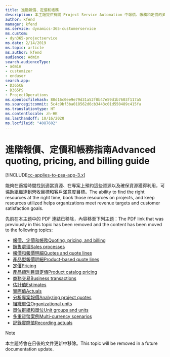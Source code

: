 ```yaml
---
title: 進階報價、定價和帳務
description: 本主題提供有關 Project Service Automation 中報價、帳務和定價的資訊。
author: kfend
manager: kfend
ms.service: dynamics-365-customerservice
ms.custom:
- dyn365-projectservice
ms.date: 2/14/2019
ms.topic: article
ms.author: kfend
audience: Admin
search.audienceType:
- admin
- customizer
- enduser
search.app:
- D365CE
- D365PS
- ProjectOperations
ms.openlocfilehash: 80d16c0ee9e79d31a52f0b47e59d1b7603f117a5
ms.sourcegitcommit: 5c4c9bf3ba018562d6cb3443c01d550489c415fa
ms.translationtype: HT
ms.contentlocale: zh-HK
ms.lasthandoff: 10/16/2020
ms.locfileid: "4087602"
---
```

# <a name="advanced-quoting-pricing-and-billing-guide"></a><span data-ttu-id="80bb0-103">進階報價、定價和帳務指南</span><span class="sxs-lookup"><span data-stu-id="80bb0-103">Advanced quoting, pricing, and billing guide</span></span>

[!INCLUDE[cc-applies-to-psa-app-3.x](../../includes/cc-applies-to-psa-app-3x.md)]

<span data-ttu-id="80bb0-104">能夠在適當時間找到適當資源、在專案上預約這些資源以及確保資源獲得利用，可協助組織達到營收目標和客戶滿意度目標。</span><span class="sxs-lookup"><span data-stu-id="80bb0-104">The ability to find the right resources at the right time, book those resources on projects, and keep resources utilized helps organizations meet revenue targets and customer satisfaction goals.</span></span> 

<span data-ttu-id="80bb0-105">先前在本主題中的 PDF 連結已移除，內容移至下列主題：</span><span class="sxs-lookup"><span data-stu-id="80bb0-105">The PDF link that was previously in this topic has been removed and the content has been moved to the following topics:</span></span>

- [<span data-ttu-id="80bb0-106">報價、定價和帳務</span><span class="sxs-lookup"><span data-stu-id="80bb0-106">Quoting, pricing, and billing</span></span>](../quote-bill-price.md)
- [<span data-ttu-id="80bb0-107">銷售處理</span><span class="sxs-lookup"><span data-stu-id="80bb0-107">Sales processes</span></span>](../basic-sales-process.md)
- [<span data-ttu-id="80bb0-108">報價和報價明細</span><span class="sxs-lookup"><span data-stu-id="80bb0-108">Quotes and quote lines</span></span>](../basic-quote-lines.md)
- [<span data-ttu-id="80bb0-109">產品型報價明細</span><span class="sxs-lookup"><span data-stu-id="80bb0-109">Product-based quote lines</span></span>](../product-based-quote-lines.md)
- [<span data-ttu-id="80bb0-110">定價</span><span class="sxs-lookup"><span data-stu-id="80bb0-110">Pricing</span></span>](../basic-pricing.md)
- [<span data-ttu-id="80bb0-111">產品類別目錄定價</span><span class="sxs-lookup"><span data-stu-id="80bb0-111">Product catalog pricing</span></span>](../product-catalog-pricing.md)
- [<span data-ttu-id="80bb0-112">商務交易</span><span class="sxs-lookup"><span data-stu-id="80bb0-112">Business transactions</span></span>](../basic-business-transactions.md)
- [<span data-ttu-id="80bb0-113">估計值</span><span class="sxs-lookup"><span data-stu-id="80bb0-113">Estimates</span></span>](../estimates.md)
- [<span data-ttu-id="80bb0-114">實際值</span><span class="sxs-lookup"><span data-stu-id="80bb0-114">Actuals</span></span>](../actuals.md)
- [<span data-ttu-id="80bb0-115">分析專案報價</span><span class="sxs-lookup"><span data-stu-id="80bb0-115">Analyzing project quotes</span></span>](../basic-analyzing-quotes.md)
- [<span data-ttu-id="80bb0-116">組織單位</span><span class="sxs-lookup"><span data-stu-id="80bb0-116">Organizational units</span></span>](../advanced-organizational.md)
- [<span data-ttu-id="80bb0-117">單位群組和單位</span><span class="sxs-lookup"><span data-stu-id="80bb0-117">Unit groups and units</span></span>](../advanced-units.md)
- [<span data-ttu-id="80bb0-118">多重貨幣案例</span><span class="sxs-lookup"><span data-stu-id="80bb0-118">Multi-currency scenarios</span></span>](../advanced-currency.md)
- [<span data-ttu-id="80bb0-119">記錄實際值</span><span class="sxs-lookup"><span data-stu-id="80bb0-119">Recording actuals</span></span>](../advanced-actuals.md)

> [!NOTE]
> <span data-ttu-id="80bb0-120">本主題將會在日後的文件更新中移除。</span><span class="sxs-lookup"><span data-stu-id="80bb0-120">This topic will be removed in a future documentation update.</span></span> 
